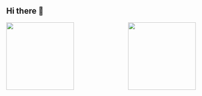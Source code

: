 ## Hi there 👋

<div>
  
  <img  height="180em" src="https://github-readme-stats.vercel.app/api?username=AguilarPena&show_icons=true&theme=great-gatsby&include_all_commits=true&count_private=true"/>
  <img align="right" height="180em" src="https://github-readme-stats.vercel.app/api/top-langs/?username=AguilarPena&layout=compact&langs_count=16&theme=great-gatsby"/>
</div>
<br>

<!--
**AguilarPena/AguilarPena** is a ✨ _special_ ✨ repository because its `README.md` (this file) appears on your GitHub profile.

Here are some ideas to get you started:

- 🔭 I’m currently working on ...
- 🌱 I’m currently learning ...
- 👯 I’m looking to collaborate on ...
- 🤔 I’m looking for help with ...
- 💬 Ask me about ...
- 📫 How to reach me: ...
- 😄 Pronouns: ...
- ⚡ Fun fact: ...
-->


